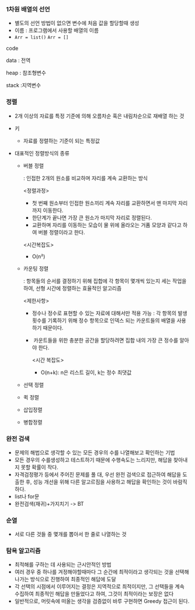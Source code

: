 ### 1차원 배열의 선언

- 별도의 선언 방법이 없으면 변수에 처음 값을 할당할때 생성
- 이름 : 프로그램에서 사용할 배열의 이름
- `Arr = list()`  `Arr = []`

code

data : 전역

heap : 참조형변수

stack :지역변수



### 정렬

- 2개 이상의 자료를 특정 기준에 의해 오름차순 혹은 내림차순으로 재배열 하는 것

- 키

  - 자료를 정렬하는 기준이 되는 특정값

- 대표적인 정렬방식의 종류

  - 버블 정렬 

    : 인접한 2개의 원소를 비교하며 자리를 계속 교환하는 방식

    <정렬과정>

    - 첫 번째 원소부터 인접한 원소끼리 계속 자리를 교환하면서 맨 마지막 자리까지 이동한다.
    - 한단계가 끝나면 가장 큰 원소가 마지막 자리로 정렬된다.
    - 교환하며 자리를 이동하는 모습이 물 위에 올라오는 거품 모양과 같다고 하여 버블 정렬이라고 한다.

    <시간복잡도>

    - O(n²)

  - 카운팅 정렬

    : 항목들의 순서를 결정하기 위해 집합에 각 항목이 몇개씩 있는지 세는 작업을 하여, 선형 시간에 정렬하는 효율적인 알고리즘

    <제한사항>

    - 정수나 정수로 표현할 수 있는 자료에 대해서만 적용 가능 : 각 항목의 발생 횟수를 기록하기 위해 정수 항목으로 인덱스 되는 카운트들의 배열을 사용하기 때문이다.

    - ​     카운트들을 위한 충분한 공간을 할당하려면 집합 내의 가장 큰 정수를 알아야 한다.

      <시간 복잡도>

      - O(n+k): n은 리스트 길이,  k는 정수 최댓값              

  - 선택 정렬

  - 퀵 정렬

  - 삽입정렬

  - 병합정렬

### 완전 검색

- 문제의 해법으로 생각할 수 있는 모든 경우의 수를 나열해보고 확인하는 기법
- 모든 경우의 수를생성하고 테스트하기 때문에 수행속도는 느리지만, 해답을 찾아내지 못할 확률이 작다.
- 자격검정평가 등에서 주어진 문제를 풀 대, 우선 완전 검색으로 접근하여 해답을 도출한 후, 성능 개선을 위해 다른 알고르짐을 사용하고 해답을 확인하는 것이 바람직하다.
- list나 for문
- 완전검색(재귀)+가지치기 -> BT



### 순열

- 서로 다른 것들 중 몇개를 뽑아서 한 줄로 나열하는 것



### 탐욕 알고리즘

- 최적해를 구하는 데 사용되는 근시안적인 방법
- 여러 경우 중 하나를 겨정해야할때마다 그 순간에 최적이라고 생각되는 것을 선택해 나가는 방식으로 진행하여 최종적인 해답에 도달
- 각 선택의 시점에서 이루어지는 결정은 지역적으로 최적이지만, 그 선택들을 계속 수집하여 최종적인 해답을 만들었다고 하여, 그것이 최적이라는 보장은 없다
- 일반적으로, 머릿속에 떠올는 생각을 검증없이 바루 구현하면 Greedy 접근이 된다. 

